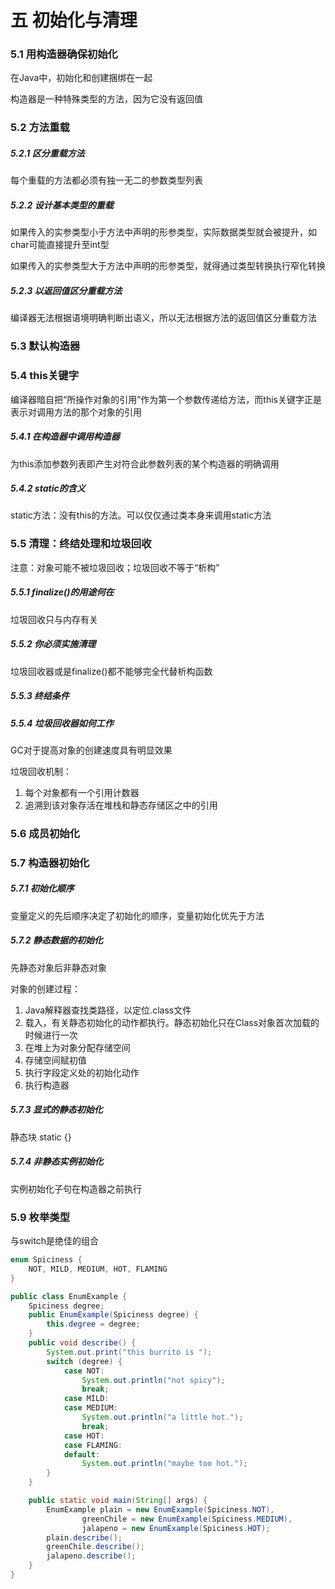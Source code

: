 # 五 初始化与清理

### 5.1 用构造器确保初始化

在Java中，初始化和创建捆绑在一起

构造器是一种特殊类型的方法，因为它没有返回值

### 5.2 方法重载

##### 5.2.1 区分重载方法

每个重载的方法都必须有独一无二的参数类型列表

##### 5.2.2 设计基本类型的重载

如果传入的实参类型小于方法中声明的形参类型，实际数据类型就会被提升，如char可能直接提升至int型

如果传入的实参类型大于方法中声明的形参类型，就得通过类型转换执行窄化转换

##### 5.2.3 以返回值区分重载方法

编译器无法根据语境明确判断出语义，所以无法根据方法的返回值区分重载方法

### 5.3 默认构造器

### 5.4 this关键字

编译器暗自把“所操作对象的引用”作为第一个参数传递给方法，而this关键字正是表示对调用方法的那个对象的引用

##### 5.4.1 在构造器中调用构造器

为this添加参数列表即产生对符合此参数列表的某个构造器的明确调用

##### 5.4.2 static的含义

static方法：没有this的方法。可以仅仅通过类本身来调用static方法

### 5.5 清理：终结处理和垃圾回收

注意：对象可能不被垃圾回收；垃圾回收不等于“析构”

##### 5.5.1 finalize()的用途何在

垃圾回收只与内存有关

##### 5.5.2 你必须实施清理

垃圾回收器或是finalize()都不能够完全代替析构函数

##### 5.5.3 终结条件

##### 5.5.4 垃圾回收器如何工作

GC对于提高对象的创建速度具有明显效果

垃圾回收机制：

1. 每个对象都有一个引用计数器
2. 追溯到该对象存活在堆栈和静态存储区之中的引用

### 5.6 成员初始化

### 5.7 构造器初始化

##### 5.7.1 初始化顺序

变量定义的先后顺序决定了初始化的顺序，变量初始化优先于方法

##### 5.7.2 静态数据的初始化

先静态对象后非静态对象

对象的创建过程：

1. Java解释器查找类路径，以定位.class文件
2. 载入，有关静态初始化的动作都执行。静态初始化只在Class对象首次加载的时候进行一次
3. 在堆上为对象分配存储空间
4. 存储空间赋初值
5. 执行字段定义处的初始化动作
6. 执行构造器

##### 5.7.3 显式的静态初始化

静态块 static {}

##### 5.7.4 非静态实例初始化

实例初始化子句在构造器之前执行

### 5.9 枚举类型

与switch是绝佳的组合

```java
enum Spiciness {
    NOT, MILD, MEDIUM, HOT, FLAMING
}

public class EnumExample {
    Spiciness degree;
    public EnumExample(Spiciness degree) {
        this.degree = degree;
    }
    public void describe() {
        System.out.print("this burrito is ");
        switch (degree) {
            case NOT:
                System.out.println("not spicy");
                break;
            case MILD:
            case MEDIUM:
                System.out.println("a little hot.");
                break;
            case HOT:
            case FLAMING:
            default:
                System.out.println("maybe too hot.");
        }
    }

    public static void main(String[] args) {
        EnumExample plain = new EnumExample(Spiciness.NOT),
                greenChile = new EnumExample(Spiciness.MEDIUM),
                jalapeno = new EnumExample(Spiciness.HOT);
        plain.describe();
        greenChile.describe();
        jalapeno.describe();
    }
}
```


